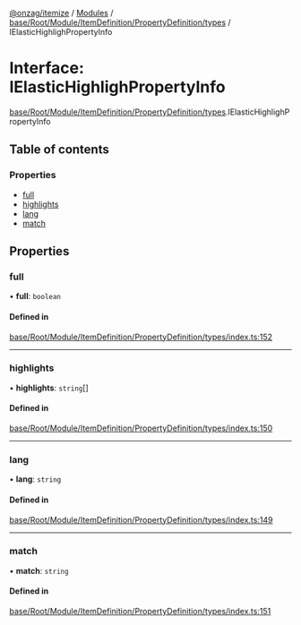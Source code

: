 [@onzag/itemize](../README.md) / [Modules](../modules.md) / [base/Root/Module/ItemDefinition/PropertyDefinition/types](../modules/base_Root_Module_ItemDefinition_PropertyDefinition_types.md) / IElasticHighlighPropertyInfo

# Interface: IElasticHighlighPropertyInfo

[base/Root/Module/ItemDefinition/PropertyDefinition/types](../modules/base_Root_Module_ItemDefinition_PropertyDefinition_types.md).IElasticHighlighPropertyInfo

## Table of contents

### Properties

- [full](base_Root_Module_ItemDefinition_PropertyDefinition_types.IElasticHighlighPropertyInfo.md#full)
- [highlights](base_Root_Module_ItemDefinition_PropertyDefinition_types.IElasticHighlighPropertyInfo.md#highlights)
- [lang](base_Root_Module_ItemDefinition_PropertyDefinition_types.IElasticHighlighPropertyInfo.md#lang)
- [match](base_Root_Module_ItemDefinition_PropertyDefinition_types.IElasticHighlighPropertyInfo.md#match)

## Properties

### full

• **full**: `boolean`

#### Defined in

[base/Root/Module/ItemDefinition/PropertyDefinition/types/index.ts:152](https://github.com/onzag/itemize/blob/73e0c39e/base/Root/Module/ItemDefinition/PropertyDefinition/types/index.ts#L152)

___

### highlights

• **highlights**: `string`[]

#### Defined in

[base/Root/Module/ItemDefinition/PropertyDefinition/types/index.ts:150](https://github.com/onzag/itemize/blob/73e0c39e/base/Root/Module/ItemDefinition/PropertyDefinition/types/index.ts#L150)

___

### lang

• **lang**: `string`

#### Defined in

[base/Root/Module/ItemDefinition/PropertyDefinition/types/index.ts:149](https://github.com/onzag/itemize/blob/73e0c39e/base/Root/Module/ItemDefinition/PropertyDefinition/types/index.ts#L149)

___

### match

• **match**: `string`

#### Defined in

[base/Root/Module/ItemDefinition/PropertyDefinition/types/index.ts:151](https://github.com/onzag/itemize/blob/73e0c39e/base/Root/Module/ItemDefinition/PropertyDefinition/types/index.ts#L151)

